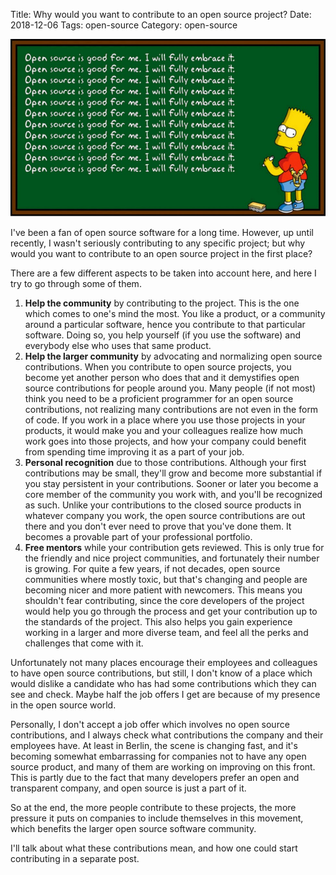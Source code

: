 Title: Why would you want to contribute to an open source project?
Date: 2018-12-06
Tags: open-source
Category: open-source

![OpenSource](files/img/open-source-bart.jpg)

I've been a fan of open source software for a long time. However, up until
recently, I wasn't seriously contributing to any specific project; but why
would you want to contribute to an open source project in the first place?

There are a few different aspects to be taken into account here, and here I try
to go through some of them.

1. __Help the community__ by contributing to the project. This is the one which
   comes to one's mind the most. You like a product, or a community around a
   particular software, hence you contribute to that particular software. Doing
   so, you help yourself (if you use the software) and everybody else who uses
   that same product.
2. __Help the larger community__ by advocating and normalizing open source
   contributions. When you contribute to open source projects, you become yet
   another person who does that and it demystifies open source contributions
   for people around you. Many people (if not most) think you need to be a
   proficient programmer for an open source contributions, not realizing many
   contributions are not even in the form of code. If you work in a place where
   you use those projects in your products, it would make you and your
   colleagues realize how much work goes into those projects, and how your 
   company could benefit from spending time improving it as a part of your job.
3. __Personal recognition__ due to those contributions. Although your first
   contributions may be small, they'll grow and become more substantial if you
   stay persistent in your contributions. Sooner or later you become a core
   member of the community you work with, and you'll be recognized as such.
   Unlike your contributions to the closed source products in whatever company
   you work, the open source contributions are out there and you don't ever
   need to prove that you've done them. It becomes a provable part of your
   professional portfolio.
4. __Free mentors__ while your contribution gets reviewed. This is only true
   for the friendly and nice project communities, and fortunately their number
   is growing. For quite a few years, if not decades, open source communities
   where mostly toxic, but that's changing and people are becoming nicer and
   more patient with newcomers. This means you shouldn't fear contributing,
   since the core developers of the project would help you go through the
   process and get your contribution up to the standards of the project. This
   also helps you gain experience working in a larger and more diverse team,
   and feel all the perks and challenges that come with it.
   
Unfortunately not many places encourage their employees and colleagues to
have open source contributions, but still, I don't know of a place which would
dislike a candidate who has had some contributions which they can see and check.
Maybe half the job offers I get are because of my presence in the open source
world.

Personally, I don't accept a job offer which involves no open source
contributions, and I always check what contributions the company and their
employees have. At least in Berlin, the scene is changing fast, and it's
becoming somewhat embarrassing for companies not to have any open source
product, and many of them are working on improving on this front. This is partly
due to the fact that many developers prefer an open and transparent company,
and open source is just a part of it.

So at the end, the more people contribute to these projects, the more pressure
it puts on companies to include themselves in this movement, which benefits
the larger open source software community.

I'll talk about what these contributions mean, and how one could start
contributing in a separate post.
